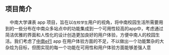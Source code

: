 ## 项目简介
&emsp;中南大学课表 app 项目，旨在以`在校学生`用户的视角，将中南校园生活所需要用到的一些分布在中南众多站点中的功能集成到一个可用性较高的app中，考虑通过简洁优雅的界面和人性化的设计创造更加良好的用户体验，方便中南人的校园生活。我们考虑了[中南e行](http://app.its.csu.edu.cn/index.html) app 在用户体验方面的不足，不以做出一个功能繁杂的大杂烩为目标，但图实现的每一个功能在可用性和用户体验方面能够差强人意
